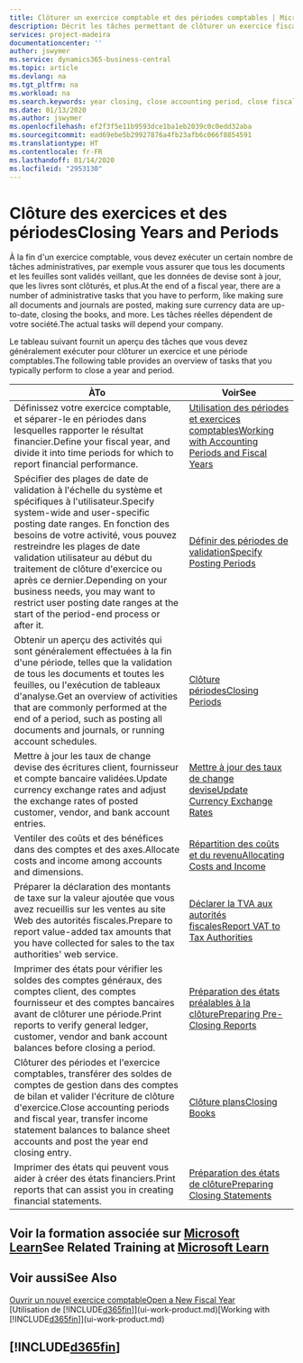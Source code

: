 ```yaml
---
title: Clôturer un exercice comptable et des périodes comptables | Microsoft Docs
description: Décrit les tâches permettant de clôturer un exercice fiscal ou une période comptable, par exemple, en vérifiant que les documents et les feuilles sont validés et en vérifiant les soldes bancaires.
services: project-madeira
documentationcenter: ''
author: jswymer
ms.service: dynamics365-business-central
ms.topic: article
ms.devlang: na
ms.tgt_pltfrm: na
ms.workload: na
ms.search.keywords: year closing, close accounting period, close fiscal year, bank account detailed trial balance
ms.date: 01/13/2020
ms.author: jswymer
ms.openlocfilehash: ef2f3f5e11b9593dce1ba1eb2039c0c0edd32aba
ms.sourcegitcommit: ead69ebe5b29927876a4fb23afb6c066f8854591
ms.translationtype: HT
ms.contentlocale: fr-FR
ms.lasthandoff: 01/14/2020
ms.locfileid: "2953130"
---
```

# <a name="closing-years-and-periods"></a><span data-ttu-id="37a4e-103">Clôture des exercices et des périodes</span><span class="sxs-lookup"><span data-stu-id="37a4e-103">Closing Years and Periods</span></span>
<span data-ttu-id="37a4e-104">À la fin d'un exercice comptable, vous devez exécuter un certain nombre de tâches administratives, par exemple vous assurer que tous les documents et les feuilles sont validés veillant, que les données de devise sont à jour, que les livres sont clôturés, et plus.</span><span class="sxs-lookup"><span data-stu-id="37a4e-104">At the end of a fiscal year, there are a number of administrative tasks that you have to perform, like making sure all documents and journals are posted, making sure currency data are up-to-date, closing the books, and more.</span></span> <span data-ttu-id="37a4e-105">Les tâches réelles dépendent de votre société.</span><span class="sxs-lookup"><span data-stu-id="37a4e-105">The actual tasks will depend your company.</span></span>

<span data-ttu-id="37a4e-106">Le tableau suivant fournit un aperçu des tâches que vous devez généralement exécuter pour clôturer un exercice et une période comptables.</span><span class="sxs-lookup"><span data-stu-id="37a4e-106">The following table provides an overview of tasks that you typically perform to close a year and period.</span></span>

| <span data-ttu-id="37a4e-107">À</span><span class="sxs-lookup"><span data-stu-id="37a4e-107">To</span></span> | <span data-ttu-id="37a4e-108">Voir</span><span class="sxs-lookup"><span data-stu-id="37a4e-108">See</span></span> |
| --- | --- |
| <span data-ttu-id="37a4e-109">Définissez votre exercice comptable, et séparer-le en périodes dans lesquelles rapporter le résultat financier.</span><span class="sxs-lookup"><span data-stu-id="37a4e-109">Define your fiscal year, and divide it into time periods for which to report financial performance.</span></span> | [<span data-ttu-id="37a4e-110">Utilisation des périodes et exercices comptables</span><span class="sxs-lookup"><span data-stu-id="37a4e-110">Working with Accounting Periods and Fiscal Years</span></span>](finance-accounting-periods-and-fiscal-years.md)|
| <span data-ttu-id="37a4e-111">Spécifier des plages de date de validation à l'échelle du système et spécifiques à l'utilisateur.</span><span class="sxs-lookup"><span data-stu-id="37a4e-111">Specify system-wide and user-specific posting date ranges.</span></span> <span data-ttu-id="37a4e-112">En fonction des besoins de votre activité, vous pouvez restreindre les plages de date validation utilisateur au début du traitement de clôture d'exercice ou après ce dernier.</span><span class="sxs-lookup"><span data-stu-id="37a4e-112">Depending on your business needs, you may want to restrict user posting date ranges at the start of the period-end process or after it.</span></span> |[<span data-ttu-id="37a4e-113">Définir des périodes de validation</span><span class="sxs-lookup"><span data-stu-id="37a4e-113">Specify Posting Periods</span></span>](finance-how-specify-posting-periods.md) |
| <span data-ttu-id="37a4e-114">Obtenir un aperçu des activités qui sont généralement effectuées à la fin d'une période, telles que la validation de tous les documents et toutes les feuilles, ou l'exécution de tableaux d'analyse.</span><span class="sxs-lookup"><span data-stu-id="37a4e-114">Get an overview of activities that are commonly performed at the end of a period, such as posting all documents and journals, or running account schedules.</span></span> |[<span data-ttu-id="37a4e-115">Clôture périodes</span><span class="sxs-lookup"><span data-stu-id="37a4e-115">Closing Periods</span></span>](year-how-complete-period-end-processes.md) |
| <span data-ttu-id="37a4e-116">Mettre à jour les taux de change devise des écritures client, fournisseur et compte bancaire validées.</span><span class="sxs-lookup"><span data-stu-id="37a4e-116">Update currency exchange rates and adjust the exchange rates of posted customer, vendor, and bank account entries.</span></span> |[<span data-ttu-id="37a4e-117">Mettre à jour des taux de change devise</span><span class="sxs-lookup"><span data-stu-id="37a4e-117">Update Currency Exchange Rates</span></span>](finance-how-update-currencies.md) |
| <span data-ttu-id="37a4e-118">Ventiler des coûts et des bénéfices dans des comptes et des axes.</span><span class="sxs-lookup"><span data-stu-id="37a4e-118">Allocate costs and income among accounts and dimensions.</span></span> |[<span data-ttu-id="37a4e-119">Répartition des coûts et du revenu</span><span class="sxs-lookup"><span data-stu-id="37a4e-119">Allocating Costs and Income</span></span>](year-allocate-costs-income.md) |
| <span data-ttu-id="37a4e-120">Préparer la déclaration des montants de taxe sur la valeur ajoutée que vous avez recueillis sur les ventes au site Web des autorités fiscales.</span><span class="sxs-lookup"><span data-stu-id="37a4e-120">Prepare to report value-added tax amounts that you have collected for sales to the tax authorities' web service.</span></span> |[<span data-ttu-id="37a4e-121">Déclarer la TVA aux autorités fiscales</span><span class="sxs-lookup"><span data-stu-id="37a4e-121">Report VAT to Tax Authorities</span></span>](finance-how-report-vat.md)|
| <span data-ttu-id="37a4e-122">Imprimer des états pour vérifier les soldes des comptes généraux, des comptes client, des comptes fournisseur et des comptes bancaires avant de clôturer une période.</span><span class="sxs-lookup"><span data-stu-id="37a4e-122">Print reports to verify general ledger, customer, vendor and bank account balances before closing a period.</span></span> |[<span data-ttu-id="37a4e-123">Préparation des états préalables à la clôture</span><span class="sxs-lookup"><span data-stu-id="37a4e-123">Preparing Pre-Closing Reports</span></span>](year-prepare-preclose-reports.md) |
| <span data-ttu-id="37a4e-124">Clôturer des périodes et l'exercice comptables, transférer des soldes de comptes de gestion dans des comptes de bilan et valider l'écriture de clôture d'exercice.</span><span class="sxs-lookup"><span data-stu-id="37a4e-124">Close accounting periods and fiscal year, transfer income statement balances to balance sheet accounts and post the year end closing entry.</span></span> |[<span data-ttu-id="37a4e-125">Clôture plans</span><span class="sxs-lookup"><span data-stu-id="37a4e-125">Closing Books</span></span>](year-close-books.md) |
| <span data-ttu-id="37a4e-126">Imprimer des états qui peuvent vous aider à créer des états financiers.</span><span class="sxs-lookup"><span data-stu-id="37a4e-126">Print reports that can assist you in creating financial statements.</span></span> |[<span data-ttu-id="37a4e-127">Préparation des états de clôture</span><span class="sxs-lookup"><span data-stu-id="37a4e-127">Preparing Closing Statements</span></span>](year-prepare-close-statement.md) |

## <a name="see-related-training-at-microsoft-learnlearnmodulesclose-fiscal-year-dynamics-365-business-centralindex"></a><span data-ttu-id="37a4e-128">Voir la formation associée sur [Microsoft Learn](/learn/modules/close-fiscal-year-dynamics-365-business-central/index)</span><span class="sxs-lookup"><span data-stu-id="37a4e-128">See Related Training at [Microsoft Learn](/learn/modules/close-fiscal-year-dynamics-365-business-central/index)</span></span>

## <a name="see-also"></a><span data-ttu-id="37a4e-129">Voir aussi</span><span class="sxs-lookup"><span data-stu-id="37a4e-129">See Also</span></span>
[<span data-ttu-id="37a4e-130">Ouvrir un nouvel exercice comptable</span><span class="sxs-lookup"><span data-stu-id="37a4e-130">Open a New Fiscal Year</span></span>](finance-how-open-new-fiscal-year.md)  
<span data-ttu-id="37a4e-131">[Utilisation de [!INCLUDE[d365fin](includes/d365fin_md.md)]](ui-work-product.md)</span><span class="sxs-lookup"><span data-stu-id="37a4e-131">[Working with [!INCLUDE[d365fin](includes/d365fin_md.md)]](ui-work-product.md)</span></span>

## [!INCLUDE[d365fin](includes/free_trial_md.md)]  
